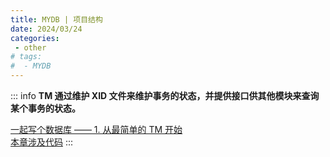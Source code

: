 ```yaml
---
title: MYDB | 项目结构
date: 2024/03/24
categories:
 - other
# tags:
#  - MYDB
---
```

::: info
**TM 通过维护 XID 文件来维护事务的状态，并提供接口供其他模块来查询某个事务的状态。**

[一起写个数据库 —— 1. 从最简单的 TM 开始](https://shinya.click/posts/mydb1/)<br/>
[本章涉及代码](https://github.com/CN-GuoZiyang/MYDB/tree/master/src/main/java/top/guoziyang/mydb/backend/tm)
:::
